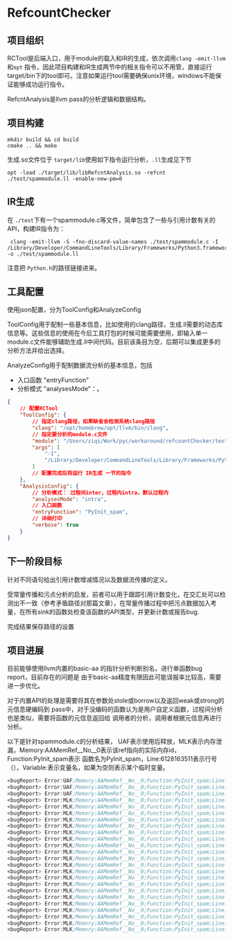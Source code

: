 # RefcountChecker

## 项目组织

RCTool是后端入口，用于module的载入和IR的生成，依次调用`clang -emit-llvm`和`opt`
指令，因此项目构建和IR生成两节中的相关指令可以不用管，直接运行target/bin下的tool即可。注意如果运行tool需要确保unix环境，windows不能保证能够成功运行指令。

RefcntAnalysis是llvm pass的分析逻辑和数据结构。

## 项目构建

```
mkdir build && cd build
cmake .. && make
```

生成.so文件位于 `target/lib`使用如下指令运行分析，`.ll`生成见下节

```
opt -load ./target/lib/libRefcntAnalysis.so -refcnt ./test/spammodule.ll -enable-new-pm=0
```

## IR生成

在 `./test`下有一个spammodule.c等文件，简单包含了一些与引用计数有关的API，构建IR指令为：

```shell
 clang -emit-llvm -S -fno-discard-value-names ./test/spammodule.c -I /Library/Developer/CommandLineTools/Library/Frameworks/Python3.framework/Versions/3.9/Headers -o ./test/spammodule.ll
```

注意把 `Python.h`的路径链接进来。

## 工具配置

使用json配置，分为ToolConfig和AnalyzeConfig

ToolConfig用于配制一些基本信息，比如使用的clang路径，生成.ll需要的动态库信息等。这些信息的使用在今后工具打包的时候可能需要使用，即输入单一module.c文件能够辅助生成.ll中间代码。目前该条目为空，后期可以集成更多的分析方法并给出选择。

AnalyzeConfig用于配制数据流分析的基本信息，包括

* 入口函数 "entryFunction"
* 分析模式 "analysesMode"：。

```json
{
  	// 配置RCTool
    "ToolConfig": {
      	// 指定clang路径，如果缺省会检测系统clang路径
        "clang": "/opt/homebrew/opt/llvm/bin/clang",
      	// 指定要分析的module.c文件
        "module": "/Users/ziqi/Work/pyc/workaround/refcountChecker/test/spammodule.c",
        "args": [
            "-I",
            "/Library/Developer/CommandLineTools/Library/Frameworks/Python3.framework/Versions/3.9/Headers"
        ]
      	// 配置完成后将运行 IR生成 一节的指令
    },
    "AnalysisConfig": {
      	// 分析模式： 过程间inter，过程内intra，默认过程内
        "analysesMode": "intra",
      	// 入口函数
        "entryFunction": "PyInit_spam",
        // 详细打印
        "verbose": true
    }
}
```

## 下一阶段目标

针对不同语句给出引用计数增减情况以及数据流传播的定义。

受常量传播和污点分析的启发，前者可以用于跟踪引用计数变化，在交汇处可以检测出不一致（参考矛盾路径对那篇文章），在常量传播过程中把污点数据加入考量，在所有sink的函数处检查该函数的API类型，并更新计数或报告bug.

完成结果保存路径的设置

## 项目进展

目前能够使用llvm内置的basic-aa 的指针分析判断别名，进行单函数bug report，目前存在的问题是
由于basic-aa精度有限因此可能误报率比较高，需要进一步优化。

对于内置API的处理是需要将其在参数处stole或borrow以及返回weak或strong的元信息硬编码到
pass中，对于没编码的函数认为是用户自定义函数，过程间分析也是类似，需要将函数的元信息返回给
调用者的分析，调用者根据元信息再进行分析。

以下是针对spammodule.c的分析结果，
UAF表示使用后释放，MLK表示内存泄漏，Memory:AAMemRef__No__0表示该ref指向的实际内存id，Function:PyInit_spam表示
函数名为PyInit_spam，Line:6128163511表示行号（），Variable:表示变量名，如果为空则表示某个临时变量。

```asm
<bugReport> Error:UAF;Memory:AAMemRef__No__0;Function:PyInit_spam;Line:6128163511;Variable:;
<bugReport> Error:UAF;Memory:AAMemRef__No__0;Function:PyInit_spam;Line:6128163511;Variable:;
<bugReport> Error:UAF;Memory:AAMemRef__No__0;Function:PyInit_spam;Line:6128163511;Variable:;
<bugReport> Error:MLK;Memory:AAMemRef__No__0;Function:PyInit_spam;Line:0;Variable:;
<bugReport> Error:MLK;Memory:AAMemRef__No__0;Function:PyInit_spam;Line:0;Variable:;
<bugReport> Error:MLK;Memory:AAMemRef__No__0;Function:PyInit_spam;Line:0;Variable:;
<bugReport> Error:MLK;Memory:AAMemRef__No__0;Function:PyInit_spam;Line:0;Variable:;
<bugReport> Error:MLK;Memory:AAMemRef__No__0;Function:PyInit_spam;Line:0;Variable:Spam_Error;
<bugReport> Error:MLK;Memory:AAMemRef__No__0;Function:PyInit_spam;Line:0;Variable:call;
<bugReport> Error:MLK;Memory:AAMemRef__No__0;Function:PyInit_spam;Line:0;Variable:call1;
<bugReport> Error:MLK;Memory:AAMemRef__No__0;Function:PyInit_spam;Line:0;Variable:;
<bugReport> Error:MLK;Memory:AAMemRef__No__0;Function:PyInit_spam;Line:0;Variable:;
<bugReport> Error:MLK;Memory:AAMemRef__No__0;Function:PyInit_spam;Line:0;Variable:;
<bugReport> Error:MLK;Memory:AAMemRef__No__0;Function:PyInit_spam;Line:0;Variable:;
<bugReport> Error:MLK;Memory:AAMemRef__No__0;Function:PyInit_spam;Line:0;Variable:Spam_Error;
<bugReport> Error:MLK;Memory:AAMemRef__No__0;Function:PyInit_spam;Line:0;Variable:call;
<bugReport> Error:MLK;Memory:AAMemRef__No__0;Function:PyInit_spam;Line:0;Variable:call1;
<bugReport> Error:MLK;Memory:AAMemRef__No__0;Function:PyInit_spam;Line:0;Variable:;
<bugReport> Error:MLK;Memory:AAMemRef__No__0;Function:PyInit_spam;Line:0;Variable:;
<bugReport> Error:MLK;Memory:AAMemRef__No__0;Function:PyInit_spam;Line:0;Variable:;
<bugReport> Error:MLK;Memory:AAMemRef__No__0;Function:PyInit_spam;Line:0;Variable:;
<bugReport> Error:MLK;Memory:AAMemRef__No__0;Function:PyInit_spam;Line:0;Variable:Spam_Error;
<bugReport> Error:MLK;Memory:AAMemRef__No__0;Function:PyInit_spam;Line:0;Variable:call;
<bugReport> Error:MLK;Memory:AAMemRef__No__0;Function:PyInit_spam;Line:0;Variable:call1;

```


